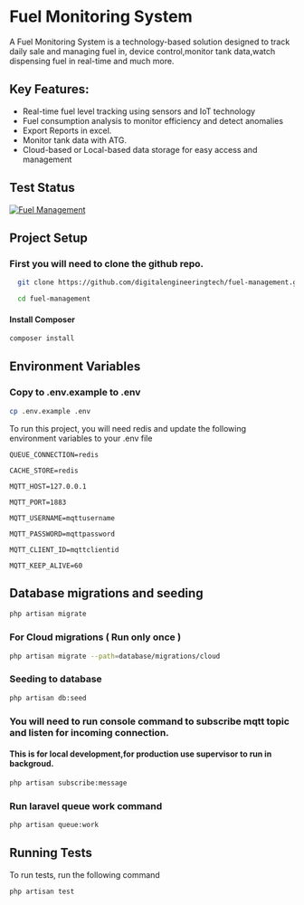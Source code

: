 # Fuel Monitoring System

A Fuel Monitoring System is a technology-based solution designed to track daily sale and managing fuel in, device control,monitor tank data,watch dispensing fuel in real-time and much more.

## Key Features:
- Real-time fuel level tracking using sensors and IoT technology
- Fuel consumption analysis to monitor efficiency and detect anomalies
- Export Reports in excel.
- Monitor tank data with ATG.
- Cloud-based or Local-based data storage for easy access and management

## Test Status
[![Fuel Management](https://github.com/digitalengineeringtech/fuel-management/actions/workflows/laravel.yml/badge.svg?event=push)](https://github.com/digitalengineeringtech/fuel-management/actions/workflows/laravel.yml)

## Project Setup

### First you will need to clone the github repo.

```bash
  git clone https://github.com/digitalengineeringtech/fuel-management.git

  cd fuel-management

```
#### Install Composer

```bash
composer install 
```
## Environment Variables

### Copy to .env.example to .env

```bash
cp .env.example .env
```

To run this project, you will need redis and update the following environment variables to your .env file

`QUEUE_CONNECTION=redis`

`CACHE_STORE=redis`

`MQTT_HOST=127.0.0.1`

`MQTT_PORT=1883`

`MQTT_USERNAME=mqttusername`

`MQTT_PASSWORD=mqttpassword`

`MQTT_CLIENT_ID=mqttclientid`

`MQTT_KEEP_ALIVE=60`

## Database migrations and seeding

```bash
php artisan migrate
```

### For Cloud migrations ( Run only once )
```bash
php artisan migrate --path=database/migrations/cloud
```

### Seeding to database
```bash
php artisan db:seed
```

###  You will need to run console command to subscribe mqtt topic and listen for incoming connection.

#### This is for local development,for production use supervisor to run in backgroud.
```bash
php artisan subscribe:message
```
### Run laravel queue work command

```bash
php artisan queue:work
```

## Running Tests

To run tests, run the following command

```bash
php artisan test
```



    
